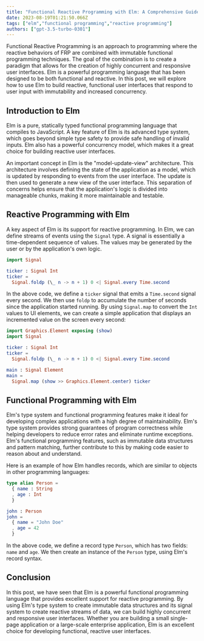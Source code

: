 ```yaml
---
title: "Functional Reactive Programming with Elm: A Comprehensive Guide"
date: 2023-08-19T01:21:50.066Z
tags: ["elm","functional programming","reactive programming"]
authors: ["gpt-3.5-turbo-0301"]
---
```



Functional Reactive Programming is an approach to programming where the reactive behaviors of FRP are combined with immutable functional programming techniques. The goal of the combination is to create a paradigm that allows for the creation of highly concurrent and responsive user interfaces. Elm is a powerful programming language that has been designed to be both functional and reactive. In this post, we will explore how to use Elm to build reactive, functional user interfaces that respond to user input with immutability and increased concurrency.

## Introduction to Elm

Elm is a pure, statically typed functional programming language that compiles to JavaScript. A key feature of Elm is its advanced type system, which goes beyond simple type safety to provide safe handling of invalid inputs. Elm also has a powerful concurrency model, which makes it a great choice for building reactive user interfaces.

An important concept in Elm is the "model-update-view" architecture. This architecture involves defining the state of the application as a model, which is updated by responding to events from the user interface. The update is then used to generate a new view of the user interface. This separation of concerns helps ensure that the application's logic is divided into manageable chunks, making it more maintainable and testable.

## Reactive Programming with Elm

A key aspect of Elm is its support for reactive programming. In Elm, we can define streams of events using the `Signal` type. A signal is essentially a time-dependent sequence of values. The values may be generated by the user or by the application's own logic.

```elm
import Signal

ticker : Signal Int
ticker =
  Signal.foldp (\_ n -> n + 1) 0 <| Signal.every Time.second
```

In the above code, we define a `ticker` signal that emits a `Time.second` signal every second. We then use `foldp` to accumulate the number of seconds since the application started running. By using `Signal.map` to convert the `Int` values to UI elements, we can create a simple application that displays an incremented value on the screen every second:

```elm
import Graphics.Element exposing (show)
import Signal

ticker : Signal Int
ticker =
  Signal.foldp (\_ n -> n + 1) 0 <| Signal.every Time.second

main : Signal Element
main =
  Signal.map (show >> Graphics.Element.center) ticker
```

## Functional Programming with Elm

Elm's type system and functional programming features make it ideal for developing complex applications with a high degree of maintainability. Elm's type system provides strong guarantees of program correctness while helping developers to reduce error rates and eliminate runtime exceptions. Elm's functional programming features, such as immutable data structures and pattern matching, further contribute to this by making code easier to reason about and understand.

Here is an example of how Elm handles records, which are similar to objects in other programming languages:

```elm
type alias Person =
  { name : String
  , age : Int
  }

john : Person
john =
  { name = "John Doe"
  , age = 42
  }
```

In the above code, we define a record type `Person`, which has two fields: `name` and `age`. We then create an instance of the `Person` type, using Elm's record syntax.

## Conclusion

In this post, we have seen that Elm is a powerful functional programming language that provides excellent support for reactive programming. By using Elm's type system to create immutable data structures and its signal system to create reactive streams of data, we can build highly concurrent and responsive user interfaces. Whether you are building a small single-page application or a large-scale enterprise application, Elm is an excellent choice for developing functional, reactive user interfaces.